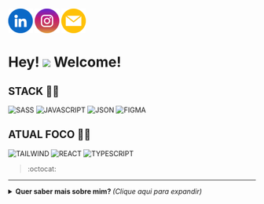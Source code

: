 [![Linkedin Badge](https://github.com/Filipebarrosg/assents/blob/main/Filipebarrosg/linkedin.png)](https://www.linkedin.com/in/filipebarrosg/)
[![Instagram Badge](https://github.com/Filipebarrosg/assents/blob/main/Filipebarrosg/instagram.png)](https://www.instagram.com/filipe_barrosg/)
[![Outlook Badge](https://github.com/Filipebarrosg/assents/blob/main/Filipebarrosg/email.png)](Filipe.araujo9@outlook.com)



# Hey! <img src="https://github.com/lucasgdb/lucasgdb/blob/master/assets/hi.gif" width="22px"> Welcome!

## STACK 👨‍💻

![SASS](https://img.shields.io/badge/Sass-CC6699?style=for-the-badge&logo=sass&logoColor=white)
![JAVASCRIPT](https://img.shields.io/badge/JavaScript-323330?style=for-the-badge&logo=javascript&logoColor=F7DF1E)
![JSON](https://img.shields.io/badge/json-5E5C5C?style=for-the-badge&logo=json&logoColor=white)
![FIGMA](https://img.shields.io/badge/Figma-F24E1E?style=for-the-badge&logo=figma&logoColor=white)


## ATUAL FOCO 👨‍🎓

![TAILWIND](https://img.shields.io/badge/Tailwind_CSS-38B2AC?style=for-the-badge&logo=tailwind-css&logoColor=white)
![REACT](https://img.shields.io/badge/React-20232A?style=for-the-badge&logo=react&logoColor=61DAFB)
![TYPESCRIPT](https://img.shields.io/badge/TypeScript-007ACC?style=for-the-badge&logo=typescript&logoColor=white)



 

> :octocat: []()

---

<details>
  <summary> <b> Quer saber mais sobre mim? </b> <i>(Clique aqui para expandir)</i> </summary>
  <br>

  <details>
     <summary> <b> Status </b> <i>(Clique aqui para expandir)</i> </summary>
     <br>
     <a href="https://github.com/anuraghazra/github-readme-stats">
        <img align="center" src="https://github-readme-stats.vercel.app/api?username=filipebarrosg&show_icons=true&count_private=true&theme=radical&hide=issues" />
     </a>
  </details>
  <details>
    <summary> <b> Top Languages </b> <i>(Clique aqui para expandir)</i> </summary>
    <br>
    <a href="https://github.com/anuraghazra/github-readme-stats">
        <img align="center" src="https://github-readme-stats.vercel.app/api/top-langs/?username=filipebarrosg"/>  
    </a>
 </details>
 
  ## Mais Tecnologias 

  ![Git](https://img.shields.io/badge/-Git-F05032?style=flat-square&logo=git&logoColor=white)
  ![VSCode](https://img.shields.io/badge/-VSCode-0085D1?style=flat-square&logo=visual-studio-code&logoColor=white)
  ![Linux](https://img.shields.io/badge/-Linux-16C60C?style=flat-square&logo=linux&logoColor=white)
  ![Windows](https://img.shields.io/badge/-Windows-00ADEF?style=flat-square&logo=windows&logoColor=white)
</details>
